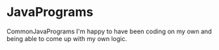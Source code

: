 # JavaPrograms
CommonJavaPrograms
I'm happy to have been coding on my own and being able to come up with my own logic.
